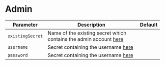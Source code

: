 # Admin

| Parameter                          | Description                                                                     | Default                           |
| ---------------------------------- | ------------------------------------------------------------------------------- | --------------------------------- |
| `existingSecret`                   | Name of the existing secret which contains the admin account   [here](../common/secret.md) |                                   |
| `username`                         | Secret containing the username [here](../common/secret.md)                      |                                   |
| `password`                         | Secret containing the username [here](../common/secret.md)                      |                                   |

